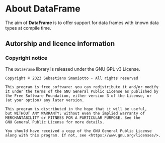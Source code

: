 # About DataFrame

The aim of **DataFrame** is to offer support for data frames with known data types at compile time.

## Autorship and licence information

### Copyright notice

The `DataFrame` library is released under the GNU GPL v3 License.
```
Copyright © 2023 Sebastiano Smaniotto - All rights reserved

This program is free software: you can redistribute it and/or modify
it under the terms of the GNU General Public License as published by
the Free Software Foundation, either version 3 of the License, or
(at your option) any later version.

This program is distributed in the hope that it will be useful,
but WITHOUT ANY WARRANTY; without even the implied warranty of
MERCHANTABILITY or FITNESS FOR A PARTICULAR PURPOSE. See the
GNU General Public License for more details.

You should have received a copy of the GNU General Public License
along with this program. If not, see <https://www.gnu.org/licenses/>.
```
